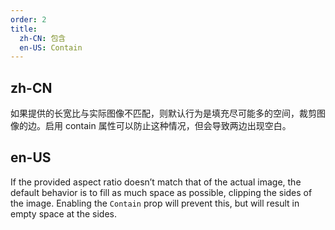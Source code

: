 ```yaml
---
order: 2
title:
  zh-CN: 包含
  en-US: Contain
---
```


## zh-CN

如果提供的长宽比与实际图像不匹配，则默认行为是填充尽可能多的空间，裁剪图像的边。启用 contain 属性可以防止这种情况，但会导致两边出现空白。

## en-US

If the provided aspect ratio doesn’t match that of the actual image, the default behavior is to fill as much space as possible, clipping the sides of the image. Enabling the `Contain` prop will prevent this, but will result in empty space at the sides.
